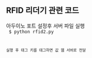 ## RFID 리더기 관련 코드

아두이노 포트 설정후 서버 파일 실행    
<code>
$ python rfid2.py<code>    

실행 후 태그 키를 태그하면 값 웹 서버로 전달
